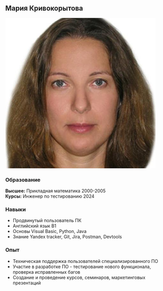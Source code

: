 ## Мария Кривокорытова
![фото](https://github.com/Miracle-Mary/my-site/blob/main/03025293%20(1).jpg)

### Образование
**Высшее:** Прикладная математика 2000-2005\
**Курсы:** Инженер по тестированию 2024
### Навыки
* Продвинутый пользователь ПК
* Английский язык B1
* Основы Visual Basic, Python, Java
* Знание Yandex tracker, Git, Jira, Postman, Devtools
### Опыт 
* Техническая поддержка пользователей специализированного ПО 
* Участие в разработке ПО - тестирование нового функционала, проверка исправленных багов
* Создание и проведение курсов, семинаров, маркетинговых презентаций
